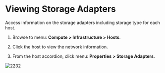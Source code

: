 # Viewing Storage Adapters

Access information on the storage adapters including storage type for
each host.

1.  Browse to menu: **Compute > Infrastructure > Hosts**.

2.  Click the host to view the network information.

3.  From the host accordion, click menu: **Properties > Storage Adapters**.

![2232](../images/2232.png)
